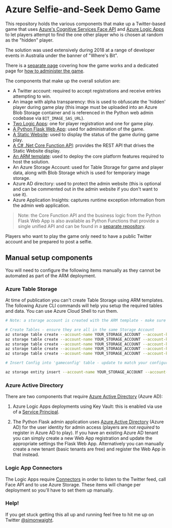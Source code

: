 # Azure Selfie-and-Seek Demo Game

This repository holds the various components that make up a Twitter-based game that uses [Azure's Cognitive Services Face API](https://docs.microsoft.com/en-us/azure/cognitive-services/face/) and [Azure Logic Apps](https://docs.microsoft.com/en-au/azure/logic-apps/) to let players attempt to find the one other player who is chosen at random as the "hidden" player.

The solution was used extensively during 2018 at a range of developer events in Australia under the banner of
"Where's Bit".

There is a [separate page](docs/) covering how the game works and a dedicated page for [how to administer the game](docs/admin.md).

The components that make up the overall solution are:

- A Twitter account: required to accept registrations and receive entries attempting to win.
- An image with alpha transparency: this is used to obfuscate the 'hidden' player during game play (this image must be uploaded into an Azure Blob Storage container and is referenced in the Python web admin codebase via `BIT_IMAGE_SAS_URL`).
- [Two Logic Apps](logic-apps/): one for player registration and one for game play.
- [A Python Flask Web App](admin-web/): used for administration of the game.
- [A Static Website](booth-display/): used to display the status of the game during game play.
- [A C# .Net Core Function API](functions-api/): provides the REST API that drives the Static Website display.
- [An ARM template](deployment/ARM-Template/): used to deploy the core platform features required to host the solution.
- An Azure Storage Account: used for Table Storage for game and player data, along with Blob Storage which is used for temporary image storage.
- Azure AD directory: used to protect the admin website (this is optional and can be commented out in the admin website if you don't want to use it).
- Azure Application Insights: captures runtime exception information from the admin web application.

> Note: the Core Function API and the business logic from the Python Flask Web App is also available as Python Functions that provide a single unified API and can be found in a [separate repository](https://github.com/sjwaight/Azure-Selfie-and-Seek-Python-Funcs).

Players who want to play the game only need to have a public Twitter account and be prepared to post a selfie.

## Manual setup components

You will need to configure the following items manually as they cannot be automated as part of the ARM deployment.

### Azure Table Storage

At time of publication you can't create Table Storage using ARM templates. The following Azure CLI commands will help you setup the required tables and data. You can use Azure Cloud Shell to run them.

```bash
# Note: a storage account is created with the ARM template - make sure to copy the account name and key from the Portal.

# Create Tables - ensure they are all in the same Storage Account
az storage table create --account-name YOUR_STORAGE_ACCOUNT --account-key YOUR_STORAGE_KEY --name gameconfig
az storage table create --account-name YOUR_STORAGE_ACCOUNT --account-key YOUR_STORAGE_KEY --name playerlist
az storage table create --account-name YOUR_STORAGE_ACCOUNT --account-key YOUR_STORAGE_KEY--name playlogs
az storage table create --account-name YOUR_STORAGE_ACCOUNT --account-key YOUR_STORAGE_KEY --name regologs
az storage table create --account-name YOUR_STORAGE_ACCOUNT --account-key YOUR_STORAGE_KEY --name regourls

# Insert Config into 'gameconfig' table - update to match your configuration as required.

az storage entity insert --account-name YOUR_STORAGE_ACCOUNT --account-key YOUR_STORAGE_KEY --table-name gameconfig --entity PartitionKey=config RowKey=bit ActiveEvent='Your Event' ActiveTier=0 BitClearUrl='' BitImgUrl='' CurrentBit='' CurrentWinner='' GameStatus=pending PersonGroup=placeholder WinnerImgUrl='' WinnerSubmission=''

```

### Azure Active Directory

There are two components that require [Azure Active Directory](https://docs.microsoft.com/en-au/azure/active-directory/develop/index) (Azure AD):

1. Azure Logic Apps deployments using Key Vault: this is enabled via use of a [Service Principal](https://docs.microsoft.com/en-us/azure/active-directory/develop/app-objects-and-service-principals).

2. The Python Flask admin application uses [Azure Active Directory](https://docs.microsoft.com/en-au/azure/active-directory/develop/index) (Azure AD) for the user identity for admin access (players are *not required* to register in Azure AD to play). If you have an existing Azure AD tenant you can simply create a new Web App registration and update the appropriate settings the Flask Web App. Alternatively you can manually create a new tenant (basic tenants are free) and register the Web App in that instead.

### Logic App Connectors

The Logic Apps require [Connectors](https://docs.microsoft.com/en-us/azure/connectors/apis-list) in order to listen to the Twitter feed, call Face API and to use Azure Storage. These items will change per deployment so you'll have to set them up manually.

### Help!

If you get stuck getting this all up and running feel free to hit me up on Twitter [@simonwaight](https://twitter.com/simonwaight).
